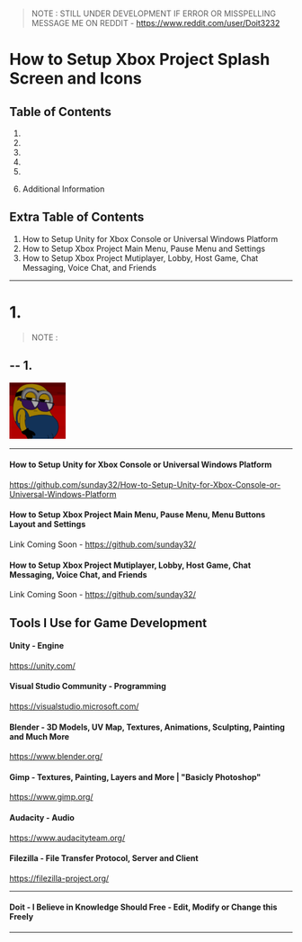 <img width="1000" src="">

> NOTE : STILL UNDER DEVELOPMENT IF ERROR OR MISSPELLING MESSAGE ME ON REDDIT - https://www.reddit.com/user/Doit3232

# How to Setup Xbox Project Splash Screen and Icons

## Table of Contents
1. 
2. 
3. 
4. 
5. 

0. Additional Information

## Extra Table of Contents
1. How to Setup Unity for Xbox Console or Universal Windows Platform
2. How to Setup Xbox Project Main Menu, Pause Menu and Settings
3. How to Setup Xbox Project Mutiplayer, Lobby, Host Game, Chat Messaging, Voice Chat, and Friends
----------------------------------------------------------------------------------------------------------------------------------------------------------------------------------------------------------------------------


# 1. 

> NOTE : 

## -- 1. 

<img width="100" src="https://github.com/sunday32/How-to-Setup-Unity-for-Xbox-Console-or-Universal-Windows-Platform/blob/main/5.%20Setting%20Up%20Project%2C%20Connecting%20Unity%20and%20Finishing/Doit.gif">


----------------------------------------------------------------------------------------------------------------------------------------------------------------------------------------------------------------------------


#### How to Setup Unity for Xbox Console or Universal Windows Platform

https://github.com/sunday32/How-to-Setup-Unity-for-Xbox-Console-or-Universal-Windows-Platform

#### How to Setup Xbox Project Main Menu, Pause Menu, Menu Buttons Layout and Settings

Link Coming Soon - https://github.com/sunday32/

#### How to Setup Xbox Project Mutiplayer, Lobby, Host Game, Chat Messaging, Voice Chat, and Friends

Link Coming Soon - https://github.com/sunday32/


## Tools I Use for Game Development

#### Unity - Engine
https://unity.com/

#### Visual Studio Community - Programming
https://visualstudio.microsoft.com/

#### Blender - 3D Models, UV Map, Textures, Animations, Sculpting, Painting and Much More
https://www.blender.org/

#### Gimp - Textures, Painting, Layers and More | "Basicly Photoshop" 
https://www.gimp.org/

#### Audacity - Audio
https://www.audacityteam.org/

#### Filezilla - File Transfer Protocol, Server and Client
https://filezilla-project.org/


----------------------------------------------------------------------------------------------------------------------------------------------------------------------------------------------------------------------------
#### Doit - I Believe in Knowledge Should Free - Edit, Modify or Change this Freely
----------------------------------------------------------------------------------------------------------------------------------------------------------------------------------------------------------------------------
